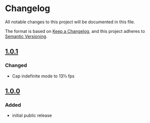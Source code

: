 # Changelog
All notable changes to this project will be documented in this file.

The format is based on [Keep a Changelog](https://keepachangelog.com/en/1.0.0/),
and this project adheres to [Semantic Versioning](https://semver.org/spec/v2.0.0.html).

## [1.0.1]
### Changed
- Cap indefinite mode to 13⅓ fps

## [1.0.0]
### Added
- initial public release

[1.0.1]: https://github.com/aeno/php-slickprogress/compare/1.0.0...1.0.1
[1.0.0]: https://github.com/aeno/php-slickprogress/releases/tag/1.0.0
